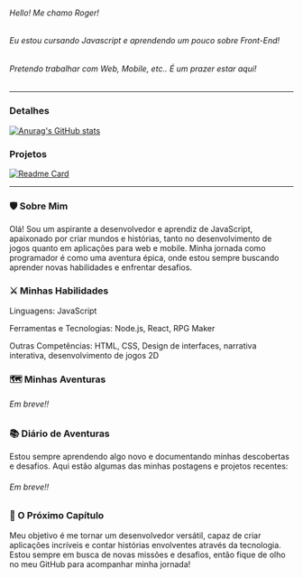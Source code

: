 ###### Hello! Me chamo Roger!  
###### Eu estou cursando Javascript e aprendendo um pouco sobre Front-End!
###### Pretendo trabalhar com Web, Mobile, etc.. É um prazer estar aqui!
-----------------------------------------------------------------------
### Detalhes
[![Anurag's GitHub stats](https://github-readme-stats.vercel.app/api?username=RogxrGit&show_icons=true&theme=dracula)](https://github.com/anuraghazra/github-readme-stats)

<!--### Linguagens utilizadas
[![Top Langs](https://github-readme-stats.vercel.app/api/top-langs/?username=RogxrGit)](https://github.com/anuraghazra/github-readme-stats)
-->
### Projetos
[![Readme Card](https://github-readme-stats.vercel.app/api/pin/?username=RogxrGit&repo=github-readme-stats)](https://github.com/anuraghazra/github-readme-stats)

-----------------------------------------------------------------------
### 🛡️ Sobre Mim
Olá! Sou um aspirante a desenvolvedor e aprendiz de JavaScript, apaixonado por criar mundos e histórias, tanto no desenvolvimento de jogos quanto em aplicações para web e mobile. Minha jornada como programador é como uma aventura épica, onde estou sempre buscando aprender novas habilidades e enfrentar desafios.

### ⚔️ Minhas Habilidades
Linguagens: JavaScript

Ferramentas e Tecnologias: Node.js, React, RPG Maker

Outras Competências: HTML, CSS, Design de interfaces, narrativa interativa, desenvolvimento de jogos 2D

### 🗺️ Minhas Aventuras
###### Em breve!!

### 📚 Diário de Aventuras
Estou sempre aprendendo algo novo e documentando minhas descobertas e desafios. Aqui estão algumas das minhas postagens e projetos recentes:

###### Em breve!!

### 🌟 O Próximo Capítulo
Meu objetivo é me tornar um desenvolvedor versátil, capaz de criar aplicações incríveis e contar histórias envolventes através da tecnologia. Estou sempre em busca de novas missões e desafios, então fique de olho no meu GitHub para acompanhar minha jornada!

<!--
**RogxrGit/RogxrGit** is a ✨ _special_ ✨ repository because its `README.md` (this file) appears on your GitHub profile.

Here are some ideas to get you started:

- 🔭 I’m currently working on ...
- 🌱 I’m currently learning ...
- 👯 I’m looking to collaborate on ...
- 🤔 I’m looking for help with ...
- 💬 Ask me about ...
- 📫 How to reach me: ...
- 😄 Pronouns: ...
- ⚡ Fun fact: ...
-->
